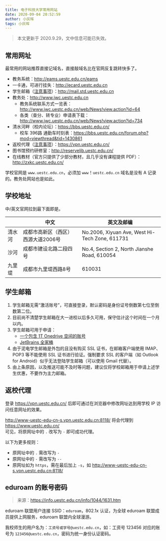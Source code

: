 ```yaml
---
title: 电子科技大学常用网站
date: 2020-09-04 20:52:59
author: 小灰晖
tags: 小灰晖
---
```


> 本文更新于 2020.9.29，文中信息可能已失效。

## 常用网址

最常用的网站推荐直接记域名，直接敲域名比在官网反复跳转快多了。

* 教务系统：http://eams.uestc.edu.cn/eams
* 一卡通，可进行挂失：http://ecard.uestc.edu.cn
* 学生邮箱（[注意事项](#学生邮箱)）：http://mail.std.uestc.edu.cn
* 教务处：http://www.jwc.uestc.edu.cn
  * 教务系统联系方式一览表：http://www.jwc.uestc.edu.cn/web/News!view.action?id=64
  * 各类（查分、转专业）申请表下载：http://www.jwc.uestc.edu.cn/web/News!view.action?id=734
* 清水河畔（校内论坛）：https://bbs.uestc.edu.cn/
  * 校车 396路 通勤车时刻表：https://bbs.uestc.edu.cn/forum.php?mod=viewthread&tid=1430861
* 返校代理（[注意事项](#返校代理)）：https://vpn.uestc.edu.cn/
* 图书馆预约研修室：http://reservelib.uestc.edu.cn/
* 在线教材（官方只提供了少部分教材，且几乎没有课程提供 PDF）：http://zxkc.uestc.edu.cn/

学校官网是 `www.uestc.edu.cn`，必须加 `www`！`uestc.edu.cn` 域名是没有 A 记录的。教务处网站也是如此。

## 学校地址

中/英文官网拉到最下面即是。

||中文|英文及邮编
-|-|-
清水河|成都市高新区（西区）西源大道2006号|No.2006, Xiyuan Ave, West Hi-Tech Zone, 611731
沙河|成都市建设北路二段四号|No.4, Section 2, North Jianshe Road, 610054
九里堤|成都市九里堤西路8号|610031

## 学生邮箱

1. 学生邮箱无需“激活账号”，可直接登录，默认密码是身份证号倒数第七位至倒数第二位。
2. 目前尚不清楚学生邮箱在大一进校以后多久可用，保守估计这个时间在一个月以内。
3. 学生邮箱可用于申请：
   * [一个包含 1T Onedrive 空间的账号](https://www.microsoft.com/zh-cn/education/products/office)
   * [JetBrains 全家桶](https://www.jetbrains.com/student/)
4. 由于泥电学生邮箱是外包的且没有购买 SSL 证书，在邮箱客户端使用 IMAP、POP3 等不能使用 SSL 证书进行验证。强制要求 SSL 的客户端（如 Outlook for Android）似乎无法登陆学生邮箱（可以使用 Gmail 代替）。
5. 由上条原因，以及推送可能不及时等问题，建议仅将学校邮箱用于申请上述学生优惠，不要作为主力邮箱。

## 返校代理

登录 https://vpn.uestc.edu.cn/ 后即可通过在浏览器中修改网址达到用学校 IP 访问任意网址的效果。

http://www-uestc-edu-cn-s.vpn.uestc.edu.cn:8118/ 将会代理到 https://www.uestc.edu.cn/  
可见，将原网址中的 `.` 改写为 `-` 即可成功代理。

以下为更多规则：
* 原网址中的 `.` 需改写为 `-`
* 原网址中的 `-` 需改写为 `--`
* 原网址如为 `https`，需在最后加上 `-s`，如 http://www-uestc-edu-cn-s.vpn.uestc.edu.cn:8118/

## eduroam 的账号密码

> 来源：https://info.uestc.edu.cn/info/1044/1631.htm

eduroam 联盟用户连接 SSID：`eduroam`，802.1x 认证，为全球 eduroam 联盟成员提供上网服务，eduroam 联盟内全球漫游。

我校师生的用户名为：`工资号或学号@uestc.edu.cn`，如：工资号 123456 对应的账号为 `123456@uestc.edu.cn`，密码为统一身份认证密码。
